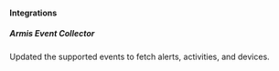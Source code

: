 
#### Integrations

##### Armis Event Collector

Updated the supported events to fetch alerts, activities, and devices.
